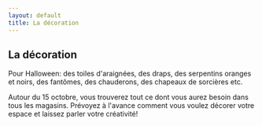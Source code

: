 ```yaml
---
layout: default
title: La décoration
---
```


## La décoration

Pour Halloween: des toiles d'araignées, des draps, des serpentins oranges et noirs, des fantômes, des chauderons, des chapeaux de sorcières etc.

Autour du 15 octobre, vous trouverez tout ce dont vous aurez besoin dans tous les magasins. Prévoyez à l'avance comment vous voulez décorer votre espace et laissez parler votre créativité!